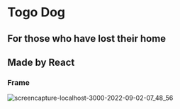 # Togo Dog
## For those who have lost their home
## Made by React

### Frame
![screencapture-localhost-3000-2022-09-02-07_48_56](https://user-images.githubusercontent.com/55618626/188025570-211441c7-bb4d-4f47-9dce-67be8df0ffc7.png)
